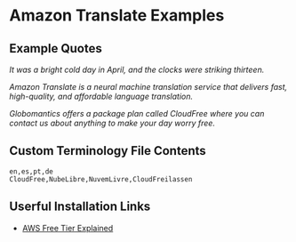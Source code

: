 # Amazon Translate Examples

## Example Quotes
_It was a bright cold day in April, and the clocks were striking thirteen._

_Amazon Translate is a neural machine translation service that delivers fast, high-quality, and affordable language translation._

_Globomantics offers a package plan called CloudFree where you can contact us about anything to make your day worry free._

## Custom Terminology File Contents

```csv
en,es,pt,de
CloudFree,NubeLibre,NuvemLivre,CloudFreilassen
```

## Userful Installation Links 

- [AWS Free Tier Explained](https://app.pluralsight.com/player?course=aws-developer-introduction-aws-lambda&author=fernando-medina&name=aws-developer-introduction-aws-lambda-m2&clip=0&mode=live)